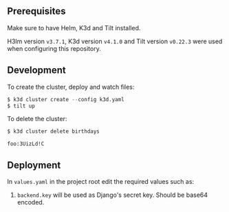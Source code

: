 ## Prerequisites

Make sure to have Helm, K3d and Tilt installed.

H3lm version `v3.7.1`, K3d version `v4.1.0` and Tilt version `v0.22.3` were used when configuring this repository.

## Development

To create the cluster, deploy and watch files:

```s
$ k3d cluster create --config k3d.yaml
$ tilt up
```

To delete the cluster:

```s
$ k3d cluster delete birthdays
```

```
foo:3UizLd!C
```

## Deployment

In `values.yaml` in the project root edit the required values such as:

1. `backend.key` will be used as Django's secret key. Should be base64 encoded.
